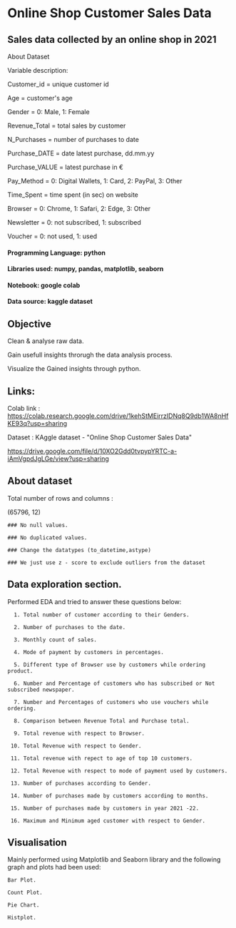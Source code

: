 # Online Shop Customer Sales Data

## Sales data collected by an online shop in 2021

About Dataset

Variable description:

Customer_id = unique customer id

Age = customer's age

Gender = 0: Male, 1: Female

Revenue_Total = total sales by customer

N_Purchases = number of purchases to date

Purchase_DATE = date latest purchase, dd.mm.yy

Purchase_VALUE = latest purchase in €

Pay_Method = 0: Digital Wallets, 1: Card, 2: PayPal, 3: Other

Time_Spent = time spent (in sec) on website

Browser = 0: Chrome, 1: Safari, 2: Edge, 3: Other

Newsletter = 0: not subscribed, 1: subscribed

Voucher = 0: not used, 1: used

#### Programming Language: python

#### Libraries used: numpy, pandas, matplotlib, seaborn

#### Notebook: google colab

#### Data source: kaggle dataset


## Objective

Clean & analyse raw data.

Gain usefull insights throrugh the data analysis process.

Visualize the Gained insights through python.
## Links:

Colab link : https://colab.research.google.com/drive/1kehStMEirrzIDNq8Q9db1WA8nHfKE93q?usp=sharing

Dataset : KAggle dataset - "Online Shop Customer Sales Data"

https://drive.google.com/file/d/10XO2Gdd0tvpypYRTC-a-iAmVgpdJgLGe/view?usp=sharing




## About dataset


Total number of rows and columns : 

(65796, 12)

    ### No null values.

    ### No duplicated values.

    ### Change the datatypes (to_datetime,astype)

    ### We just use z - score to exclude outliers from the dataset
##  Data exploration section.

Performed EDA and tried to answer these questions below:

      1. Total number of customer according to their Genders.

      2. Number of purchases to the date.

      3. Monthly count of sales.

      4. Mode of payment by customers in percentages.

      5. Different type of Browser use by customers while ordering product.

      6. Number and Percentage of customers who has subscribed or Not subscribed newspaper.

      7. Number and Percentages of customers who use vouchers while ordering.

      8. Comparison between Revenue Total and Purchase total.

      9. Total revenue with respect to Browser.

     10. Total Revenue with respect to Gender.

     11. Total revenue with repect to age of top 10 customers.

     12. Total Revenue with respect to mode of payment used by customers.

     13. Number of purchases according to Gender.

     14. Number of purchases made by customers according to months.

     15. Number of purchases made by customers in year 2021 -22.

     16. Maximum and Minimum aged customer with respect to Gender.
## Visualisation

Mainly performed using Matplotlib and Seaborn library and the following graph and plots had been used:

    Bar Plot.

    Count Plot.

    Pie Chart.

    Histplot.

